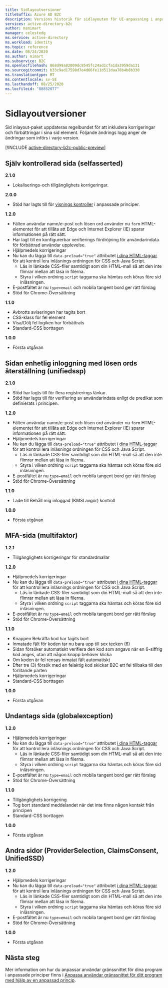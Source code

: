 ```yaml
---
title: Sidlayoutversioner
titleSuffix: Azure AD B2C
description: Versions historik för sidlayouten för UI-anpassning i anpassade principer.
services: active-directory-b2c
author: msmimart
manager: celestedg
ms.service: active-directory
ms.workload: identity
ms.topic: reference
ms.date: 08/24/2020
ms.author: mimart
ms.subservice: B2C
ms.openlocfilehash: 868d99a82009dc8545fc24ad1cfa1da3959da131
ms.sourcegitcommit: b33c9ad17598d7e4d66fe11d511daa78b4b8b330
ms.translationtype: MT
ms.contentlocale: sv-SE
ms.lasthandoff: 08/25/2020
ms.locfileid: "88852077"
---
```

# <a name="page-layout-versions"></a>Sidlayoutversioner

Sid inlayout-paket uppdateras regelbundet för att inkludera korrigeringar och förbättringar i sina sid element. Följande ändrings logg anger de ändringar som införs i varje version.

[!INCLUDE [active-directory-b2c-public-preview](../../includes/active-directory-b2c-public-preview.md)]

## <a name="self-asserted-page-selfasserted"></a>Själv kontrollerad sida (selfasserted)

**2.1.0**

- Lokaliserings-och tillgänglighets korrigeringar.

**2.0.0**

- Stöd har lagts till för [visnings kontroller](display-controls.md) i anpassade principer.

**1.2.0**

- Fälten användar namn/e-post och lösen ord använder nu `form` HTML-elementet för att tillåta att Edge och Internet Explorer (IE) sparar informationen på rätt sätt.
- Har lagt till en konfigurerbar verifierings fördröjning för användarindata för förbättrad användar upplevelse.
- Hjälpmedels korrigeringar
- Nu kan du lägga till `data-preload="true"` attributet [i dina HTML-taggar](custom-policy-ui-customization.md#guidelines-for-using-custom-page-content) för att kontrol lera inläsnings ordningen för CSS och Java Script.
  - Läs in länkade CSS-filer samtidigt som din HTML-mall så att den inte flimrar mellan att läsa in filerna.
  - Styra i vilken ordning `script` taggarna ska hämtas och köras före sid inläsningen.
- E-postfältet är nu `type=email` och mobila tangent bord ger rätt förslag
- Stöd för Chrome-Översättning

**1.1.0**

- Avbrotts aviseringen har tagits bort
- CSS-klass för fel element
- Visa/Dölj fel logiken har förbättrats
- Standard-CSS borttagen

**1.0.0**

- Första utgåvan

## <a name="unified-sign-in-sign-up-page-with-password-reset-link-unifiedssp"></a>Sidan enhetlig inloggning med lösen ords återställning (unifiedssp)

**2.1.0**

- Stöd har lagts till för flera registrerings länkar.
- Stöd har lagts till för verifiering av användarindata enligt de predikat som definierats i principen.

**1.2.0**

- Fälten användar namn/e-post och lösen ord använder nu `form` HTML-elementet för att tillåta att Edge och Internet Explorer (IE) sparar informationen på rätt sätt.
- Hjälpmedels korrigeringar
- Nu kan du lägga till `data-preload="true"` attributet [i dina HTML-taggar](custom-policy-ui-customization.md#guidelines-for-using-custom-page-content) för att kontrol lera inläsnings ordningen för CSS och Java Script.
  - Läs in länkade CSS-filer samtidigt som din HTML-mall så att den inte flimrar mellan att läsa in filerna.
  - Styra i vilken ordning `script` taggarna ska hämtas och köras före sid inläsningen.
- E-postfältet är nu `type=email` och mobila tangent bord ger rätt förslag
- Stöd för Chrome-Översättning

**1.1.0**

- Lade till Behåll mig inloggad (KMSI avgör) kontroll

**1.0.0**

- Första utgåvan

## <a name="mfa-page-multifactor"></a>MFA-sida (multifaktor)

**1.2.1**

- Tillgänglighets korrigeringar för standardmallar

**1.2.0**

- Hjälpmedels korrigeringar
- Nu kan du lägga till `data-preload="true"` attributet [i dina HTML-taggar](custom-policy-ui-customization.md#guidelines-for-using-custom-page-content) för att kontrol lera inläsnings ordningen för CSS och Java Script.
  - Läs in länkade CSS-filer samtidigt som din HTML-mall så att den inte flimrar mellan att läsa in filerna.
  - Styra i vilken ordning `script` taggarna ska hämtas och köras före sid inläsningen.
- E-postfältet är nu `type=email` och mobila tangent bord ger rätt förslag
- Stöd för Chrome-Översättning

**1.1.0**

- Knappen Bekräfta kod har tagits bort
- Inmatade fält för koden tar nu bara upp till sex tecken (6)
- Sidan försöker automatiskt verifiera den kod som angavs när en 6-siffrig kod anges, utan att någon knapp behöver klicka
- Om koden är fel rensas inmatat fält automatiskt
- Efter tre (3) försök med en felaktig kod skickar B2C ett fel tillbaka till den förlitande parten
- Hjälpmedels korrigeringar
- Standard-CSS borttagen

**1.0.0**

- Första utgåvan

## <a name="exception-page-globalexception"></a>Undantags sida (globalexception)

**1.2.0**

- Hjälpmedels korrigeringar
- Nu kan du lägga till `data-preload="true"` attributet [i dina HTML-taggar](custom-policy-ui-customization.md#guidelines-for-using-custom-page-content) för att kontrol lera inläsnings ordningen för CSS och Java Script.
  - Läs in länkade CSS-filer samtidigt som din HTML-mall så att den inte flimrar mellan att läsa in filerna.
  - Styra i vilken ordning `script` taggarna ska hämtas och köras före sid inläsningen.
- E-postfältet är nu `type=email` och mobila tangent bord ger rätt förslag
- Stöd för Chrome-Översättning

**1.1.0**

- Tillgänglighets korrigering
- Tog bort standard meddelandet när det inte finns någon kontakt från principen
- Standard-CSS borttagen

**1.0.0**

- Första utgåvan

## <a name="other-pages-providerselection-claimsconsent-unifiedssd"></a>Andra sidor (ProviderSelection, ClaimsConsent, UnifiedSSD)

**1.2.0**

- Hjälpmedels korrigeringar
- Nu kan du lägga till `data-preload="true"` attributet [i dina HTML-taggar](custom-policy-ui-customization.md#guidelines-for-using-custom-page-content) för att kontrol lera inläsnings ordningen för CSS och Java Script.
  - Läs in länkade CSS-filer samtidigt som din HTML-mall så att den inte flimrar mellan att läsa in filerna.
  - Styra i vilken ordning `script` taggarna ska hämtas och köras före sid inläsningen.
- E-postfältet är nu `type=email` och mobila tangent bord ger rätt förslag
- Stöd för Chrome-Översättning

**1.0.0**

- Första utgåvan

## <a name="next-steps"></a>Nästa steg

Mer information om hur du anpassar användar gränssnittet för dina program i anpassade principer finns i [Anpassa användar gränssnittet för ditt program med hjälp av en anpassad princip](custom-policy-ui-customization.md).
